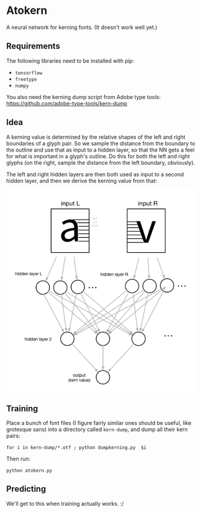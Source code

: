 Atokern
=======

A neural network for kerning fonts. (It doesn't work well yet.)

## Requirements

The following libraries need to be installed with pip:

* `tensorflow`
* `freetype`
* `numpy`

You also need the kerning dump script from Adobe type tools:
https://github.com/adobe-type-tools/kern-dump

## Idea

A kerning value is determined by the relative shapes of the left and right boundaries of a glyph pair. So we sample the distance from the boundary to the outline and use that as input to a hidden layer, so that the NN gets a feel for what is important in a glyph's outline. Do this for both the left and right glyphs (on the right, sample the distance from the left boundary, obviously).

The left and right hidden layers are then both used as input to a second hidden layer, and then we derive the kerning value from that:

![design](design.png)

## Training

Place a bunch of font files (I figure fairly similar ones should be useful, like grotesque sans) into a directory called `kern-dump`, and dump all their kern pairs:

    for i in kern-dump/*.otf ; python dumpkerning.py  $i

Then run:

    python atokern.py

## Predicting

We'll get to this when training actually works. :/

